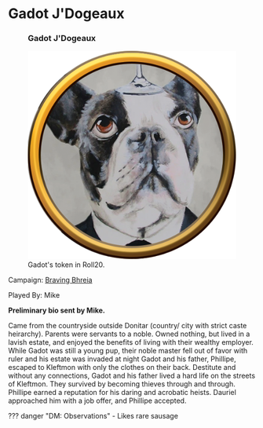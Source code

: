 # Gadot J'Dogeaux

<figure class="infobox right">
  <h3>Gadot J'Dogeaux</h3>
  <img src="/assets/images/gadot.png" />
  <figcaption>
    Gadot's token in Roll20.
  </figcaption>
</figure>

Campaign: [Braving Bhreia](../braving-bhreia.md)

Played By: Mike

**Preliminary bio sent by Mike.**

Came from the countryside outside Donitar (country/ city with strict caste heirarchy). Parents were servants to a noble. Owned nothing, but lived in a lavish estate, and enjoyed the benefits of living with their wealthy employer. While Gadot was still a young pup, their noble master fell out of favor with ruler and his estate was invaded at night Gadot and his father, Phillipe, escaped to Kleftmon with only the clothes on their back. Destitute and without any connections, Gadot and his father lived a hard life on the streets of Kleftmon. They survived by becoming thieves through and through. Phillipe earned a reputation for his daring and acrobatic heists. Dauriel approached him with a job offer, and Phillipe accepted.

??? danger "DM: Observations"
    - Likes rare sausage
